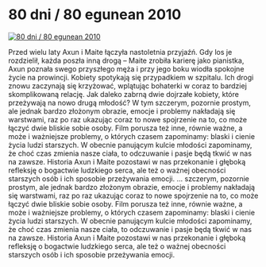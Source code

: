 80 dni / 80 egunean 2010 
=============
[![80 dni / 80 egunean 2010 ](http://vidos.pl/images/player.gif)](http://vidos.pl/80-dni-80-egunean-2010)

 Przed wielu laty Axun i Maite łączyła nastoletnia przyjaźń. Gdy los je rozdzielił, każda poszła inną drogą – Maite zrobiła karierę jako pianistka, Axun poznała swego przyszłego męża i przy jego boku wiodła spokojne życie na prowincji. Kobiety spotykają się przypadkiem w szpitalu. Ich drogi znowu zaczynają się krzyżować, wplątując bohaterki w coraz to bardziej skomplikowaną relację. Jak daleko zabrną dwie dojrzałe kobiety, które przeżywają na nowo drugą młodość? W tym szczerym, pozornie prostym, ale jednak bardzo złożonym obrazie, emocje i problemy nakładają się warstwami, raz po raz ukazując coraz to nowe spojrzenie na to, co może łączyć dwie bliskie sobie osoby. Film porusza też inne, równie ważne, a może i ważniejsze problemy, o których czasem zapominamy: blaski i cienie życia ludzi starszych. W obecnie panującym kulcie młodości zapominamy, że choć czas zmienia nasze ciała, to odczuwanie i pasje będą tkwić w nas na zawsze. Historia Axun i Maite pozostawi w nas przekonanie i głęboką refleksję o bogactwie ludzkiego serca, ale też o ważnej obecności starszych osób i ich sposobie przeżywania emocji.   ... szczerym, pozornie prostym, ale jednak bardzo złożonym obrazie, emocje i problemy nakładają się warstwami, raz po raz ukazując coraz to nowe spojrzenie na to, co może łączyć dwie bliskie sobie osoby. Film porusza też inne, równie ważne, a może i ważniejsze problemy, o których czasem zapominamy: blaski i cienie życia ludzi starszych. W obecnie panującym kulcie młodości zapominamy, że choć czas zmienia nasze ciała, to odczuwanie i pasje będą tkwić w nas na zawsze. Historia Axun i Maite pozostawi w nas przekonanie i głęboką refleksję o bogactwie ludzkiego serca, ale też o ważnej obecności starszych osób i ich sposobie przeżywania emocji.

